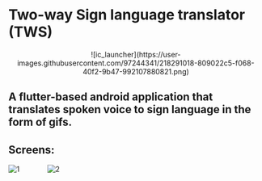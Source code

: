# Two-way Sign language translator (TWS)

<p align="center"> ![ic_launcher](https://user-images.githubusercontent.com/97244341/218291018-809022c5-f068-40f2-9b47-992107880821.png) </p>

## A flutter-based android application that translates spoken voice to sign language in the form of gifs.

## Screens:

![1](https://user-images.githubusercontent.com/97244341/218290798-8e339a5e-43f7-44f7-a310-69985ce26475.png) &nbsp;&nbsp; &nbsp; &nbsp;&nbsp;&nbsp; &nbsp; &nbsp; ![2](https://user-images.githubusercontent.com/97244341/218290971-dfcae6e4-68f6-499e-bc88-291ba347c3e9.png)

